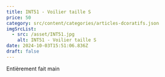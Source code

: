 ```yaml
---
title: INT51 - Voilier taille S
price: 50
category: src/content/categories/articles-dcoratifs.json
imgSrcList:
  - src: /asset/INT51.jpg
    alt: INT51 - Voilier taille S
date: 2024-10-03T15:51:06.836Z
draft: false
---
```


Entièrement fait main
